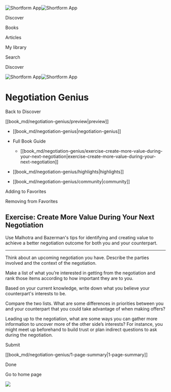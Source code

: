 ![Shortform App](/img/logo.36a2399e.svg)![Shortform App](/img/logo-dark.70c1b072.svg)

Discover

Books

Articles

My library

Search

Discover

![Shortform App](/img/logo.36a2399e.svg)![Shortform App](/img/logo-dark.70c1b072.svg)

# Negotiation Genius

Back to Discover

[[book_md/negotiation-genius/preview|preview]]

  * [[book_md/negotiation-genius|negotiation-genius]]
  * Full Book Guide

    * [[book_md/negotiation-genius/exercise-create-more-value-during-your-next-negotiation|exercise-create-more-value-during-your-next-negotiation]]
  * [[book_md/negotiation-genius/highlights|highlights]]
  * [[book_md/negotiation-genius/community|community]]



Adding to Favorites 

Removing from Favorites 

## Exercise: Create More Value During Your Next Negotiation

Use Malhotra and Bazerman's tips for identifying and creating value to achieve a better negotiation outcome for both you and your counterpart.

* * *

Think about an upcoming negotiation you have. Describe the parties involved and the context of the negotiation.

Make a list of what you’re interested in getting from the negotiation and rank those items according to how important they are to you.

Based on your current knowledge, write down what you believe your counterpart's interests to be.

Compare the two lists. What are some differences in priorities between you and your counterpart that you could take advantage of when making offers?

Leading up to the negotiation, what are some ways you can gather more information to uncover more of the other side’s interests? For instance, you might meet up beforehand to build trust or plan indirect questions to ask during the negotiation.

Submit 

[[book_md/negotiation-genius/1-page-summary|1-page-summary]]

Done

Go to home page 

![](https://bat.bing.com/action/0?ti=56018282&Ver=2&mid=2f00c95f-7e63-48e4-b035-e54b56138f7c&sid=f30c5e70639211ee87d33f0876d93783&vid=f30c9700639211eeb3a75d830392c94f&vids=0&msclkid=N&pi=0&lg=en-US&sw=800&sh=600&sc=24&nwd=1&tl=Shortform%20%7C%20Book&p=https%3A%2F%2Fwww.shortform.com%2Fapp%2Fbook%2Fnegotiation-genius%2Fexercise-create-more-value-during-your-next-negotiation&r=&lt=321&evt=pageLoad&sv=1&rn=695164)
